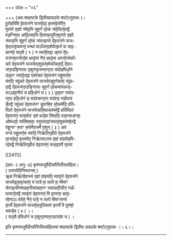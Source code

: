 +++
title = "०६"

+++
(अथ षष्ठाष्टके द्वितीयप्रपाठके षष्टोऽनुवाकः )।  
पु॒रोह॑विषि दे॒वयज॑ने याजये॒द्यं का॒मये॒तोपै॑न॒  
मुत्त॑रो य॒ज्ञो न॑मेद॒भि सुव॒र्गं लो॒कं ज॑ये॒दित्ये॒तद्वै  
वन्न॒ग्निम॒प आ॑दि॒त्यम॒भि वि॒पश्य॒त्पुपै॑न॒मुत्त॑रो य॒ज्ञो  
न॑मत्य॒भि सु॑व॒र्गं लो॒कं ज॑यत्या॒प्ते दे॑व॒यज॑ने याज-  
ये॒द्भातृ॑व्यवन्तं॒ पन्थां॑ वाऽधिस्प॒र्शये॑त्क॒र्तं वा याव॒-  
न्नान॑से॒ यात॒वै ( १ ) न रथा॑यै॒तद्वा आ॒प्तं दे॑व॒-  
यज॑नमा॒प्नोत्ये॒व भ्रातृ॑व्यं नैनं॒ भ्रातृ॑व्य आप्नो॒त्येको॑-  
न्नते देव॒यज॑ने याजयेत्प॒शुका॑म॒मेको॑न्नता॒द्वै दे॑व॒य-  
ज॑ना॒दङ्गि॑रसः प॒शून॑सृजन्तान्त॒रा स॑दोहविर्धा॒ने  
उ॑न्न॒तꣳ स्या॑दे॒तद्वा एको॑न्नतं देव॒यज॑नं पशु॒माने॒व  
भ॑वति॒ त्र्यु॑न्नते देव॒यज॑ने याजयेत्सुव॒र्गका॑मं॒ त्र्यु॑न्न-  
ता॒द्वै दे॑व॒यज॑ना॒दङ्गि॑रसः सुव॒र्गं लो॒कमा॑यन्नन्त॒-  
राऽऽह॑व॒नीयं॑ च हवि॒र्धानं॑ च ( २ ) उ॒न्न॒तꣳ स्या॑द-  
न्त॒रा हवि॒र्धानं॑ च॒ सद॑श्चान्त॒रा सद॑श्च॒ गार्ह॑पत्यं  
चै॒तद्वै त्र्यु॑न्नतं देव॒यज॑नꣳ सु॒वर्गमे॒व लो॒कमे॑ति॒ प्र॑ति-  
ष्ठिते देव॒यज॑ने याजयेत्प्रति॒ष्ठाका॑ममे॒द्वै प्रति॑ष्ठितं  
देव॒यज॑नं॒ यत्स॒र्वतः॑ स॒मं प्रत्ये॒व ति॑ष्ठति॒ यत्रा॒न्याअ॑न्या॒  
ओष॑धयो॒ व्यति॑षक्ताः॒ स्युस्तद्या॑जयत्प॒शुका॑ममे॒तद्वै  
प॑शू॒नाꣳ रू॒पꣳ रू॒पेणैवास्मै॑ प॒शून् ( ३ ) अव॑  
रुन्धे पशु॒माने॒व भ॑वति॒ निर्ऋतिगृहीते देव॒यज॑ने  
या॒जये॒द्यं का॒मये॑त॒ निर्ऋत्याऽस्य य॒ज्ञं ग्रा॑हयेय॒मि-  
त्ये॒तद्वै निर्ऋ॑तिगृहीतं देव॒यज॑नं॒ यत्स॒द्दश्यै॑ स॒त्या॑

[[2411]]

[प्रपा॰ २ अनु॰ ७] कृष्णयजुर्वेदीयतैत्तिरीयसंहिता।  
( उत्तरवेदिनिरूपनम् )  
ऋ॒क्षं निर्ऋ॑त्यै॒वास्य॑ य॒ज्ञं ग्रा॑हयति॒ व्यावृ॑त्ते देव॒यज॑ने  
याजयेद्वया॒वृत्का॑मं॒ यं पात्रे॑ वा॒ तल्पे॑ वा॒ मीमा॑ꣳ  
सेरन्प्रा॒चीन॑माहव॒नीया॑त्प्रव॒णꣳ स्या॑त्प्रती॒चीनं॒ गार्ह॑-  
पत्याजे॒तद्वै व्यावृ॑त्तं देव॒यज॑नं॒ वि प्रा॒प्मना॒ भ्रातृ॑-  
व्ये॒णाऽऽ व॑र्तते॒ नैनं॒ पात्रे॒ न तल्पे॑ मीमाꣳसन्ते  
का॒र्ये॑ देव॒यज॑ने याजये॒द्भूति॑कामं का॒र्यो॑ वै पुरु॑षो॒  
भव॑त्ये॒व ( ४ ) ।।  
( यात॒वै ह॑विर्धानं॑ च प॒शून्पा॒प्मना॒ऽष्टाद॑श च ) ।

इति कृष्णयजुर्वेदीयतैत्तिरीयसंहितायां षष्ठाष्ठके द्वितीयः प्रपाठके षष्टोऽनुवाकः ।। ६।।  
___________
